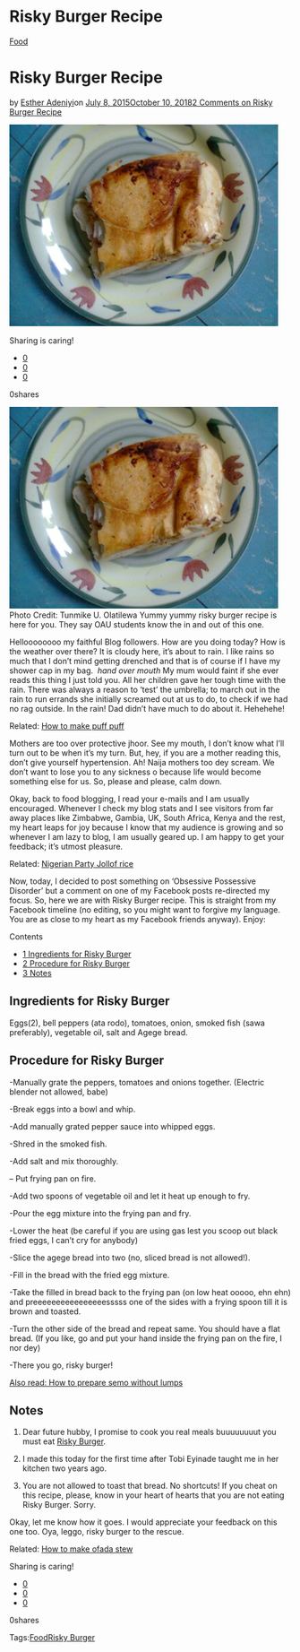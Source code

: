 # Risky Burger Recipe

[Food](https://estheradeniyi.com/category/food/)
# Risky Burger Recipe

by [Esther Adeniyi](https://estheradeniyi.com/author/esther-adeniyi/)on [July 8, 2015October 10, 2018](https://estheradeniyi.com/risky-burger-recipe/)[2 Comments on Risky Burger Recipe](https://estheradeniyi.com/risky-burger-recipe/#comments)

![](images\11692685_1070693482949163_1727697323270934486_n.jpg)

Sharing is caring!

- [0](https://www.facebook.com/sharer/sharer.php?u=https%3A%2F%2Festheradeniyi.com%2Frisky-burger-recipe%2F&amp;t=Risky%20Burger%20Recipe)
- [0](https://twitter.com/intent/tweet?text=Risky%20Burger%20Recipe&amp;url=https%3A%2F%2Festheradeniyi.com%2Frisky-burger-recipe%2F)
- [0](#)

0shares

[![Risky burger recipe. Risky burger on plate](images\11692685_1070693482949163_1727697323270934486_n.jpg)](http://2.bp.blogspot.com/-64lZkG_8N3c/VZ0yESLd07I/AAAAAAAAGDM/hbcVFDNEb3o/s1600/11692685_1070693482949163_1727697323270934486_n.jpg)Photo Credit: Tunmike U. Olatilewa
Yummy yummy risky burger recipe is here for you. They say OAU students know the in and out of this one.

Helloooooooo my faithful Blog followers. How are you doing today? How is the weather over there? It is cloudy here, it&#x2019;s about to rain. I like rains so much that I don&#x2019;t mind getting drenched and that is of course if I have my shower cap in my bag. &#xA0;*hand over mouth* My mum would faint if she ever reads this thing I just told you. All her children gave her tough time with the rain. There was always a reason to &#x2018;test&#x2019; the umbrella; to march out in the rain to run errands she initially screamed out at us to do, to check if we had no rag outside. In the rain! Dad didn&#x2019;t have much to do about it. Hehehehe!

Related: [How to make puff puff](https://estheradeniyi.com/how-to-make-puff-puff/)

Mothers are too over protective jhoor. See my mouth, I don&#x2019;t know what I&#x2019;ll turn out to be when it&#x2019;s my turn. But, hey, if you are a mother reading this, don&#x2019;t give yourself hypertension. Ah! Naija mothers too dey scream. We don&#x2019;t want to lose you to any sickness o because life would become something else for us. So, please and please, calm down.

Okay, back to food blogging, I&#xA0;read your e-mails and I am usually encouraged. Whenever I check my blog stats and I see visitors from far away places like Zimbabwe, Gambia, UK, South Africa, Kenya and the rest, my heart leaps for joy because I know that my audience is growing and so whenever I am lazy to blog, I am usually geared up. I am happy to get your feedback; it&#x2019;s utmost pleasure.

Related: [Nigerian Party Jollof rice](https://estheradeniyi.com/nigerian-party-jollof-rice-step-by-step/)

Now, today, I decided to post something on &#x2018;Obsessive Possessive Disorder&#x2019; but a comment on one of my Facebook posts re-directed my focus. So, here we are with Risky Burger recipe. This is straight from my Facebook timeline (no editing, so you might want to forgive my language. You are as close to my heart as my Facebook friends anyway). Enjoy:

Contents

- [1 Ingredients for Risky Burger](#Ingredients_for_Risky_Burger)
- [2 Procedure for Risky Burger](#Procedure_for_Risky_Burger)
- [3 Notes](#Notes)

## Ingredients for Risky Burger

Eggs(2), bell peppers (ata rodo), tomatoes, onion, smoked fish (sawa preferably), vegetable oil, salt and Agege bread.

## Procedure for Risky Burger

-Manually grate the peppers, tomatoes and&#xA0;onions together. (Electric blender not allowed, babe)

-Break eggs into a bowl and whip.

-Add manually grated pepper sauce into whipped eggs.

-Shred in the smoked fish.

-Add salt and mix thoroughly.

&#x2013; Put frying pan on fire.

-Add two spoons of vegetable oil and let it heat&#xA0;up enough to fry.

-Pour the egg mixture into the frying pan and fry.

-Lower the heat (be careful if you are using gas lest you scoop out black fried eggs, I can&#x2019;t cry for&#xA0;anybody)

-Slice the agege bread into two (no, sliced bread is not allowed!).

-Fill in the bread with the fried egg mixture.

-Take the filled in bread back to the frying pan (on low heat ooooo, ehn ehn) and
 preeeeeeeeeeeeeeeesssss one of the sides with a frying spoon till it is brown and toasted.

-Turn the other side of the bread and repeat same. You should have a flat bread. (If you like, go and put your hand inside the frying pan on the fire,&#xA0;I nor dey)

-There you go, risky burger!

[Also read: How to prepare semo without lumps](https://www.estheradeniyi.com/smooth-lumpless-semo-in-10-minutes)

## Notes

1. Dear future hubby, I promise to cook you real&#xA0;meals buuuuuuuut you must eat [Risky Burger](http://www.livinginlekki.com/club-sandwich-risky-burger-for-lunch-at-saocafe-in-lekki/).

2. I made this today for the first time after Tobi Eyinade taught me in her kitchen two years ago.

3. You are not allowed to toast that bread. No shortcuts! If you cheat on this recipe, please, know&#xA0;in your heart of hearts that you are not&#xA0;eating Risky Burger. Sorry.

Okay, let me know how it goes. I would appreciate your feedback on this one too. Oya, leggo, risky burger to the rescue.

Related: [How to make ofada stew](https://estheradeniyi.com/olori-ofada-ofada-stew-recipe/)

Sharing is caring!

- [0](https://www.facebook.com/sharer/sharer.php?u=https%3A%2F%2Festheradeniyi.com%2Frisky-burger-recipe%2F&amp;t=Risky%20Burger%20Recipe)
- [0](https://twitter.com/intent/tweet?text=Risky%20Burger%20Recipe&amp;url=https%3A%2F%2Festheradeniyi.com%2Frisky-burger-recipe%2F)
- [0](#)

0shares

Tags:[Food](https://estheradeniyi.com/tag/food/)[Risky Burger](https://estheradeniyi.com/tag/risky-burger/)